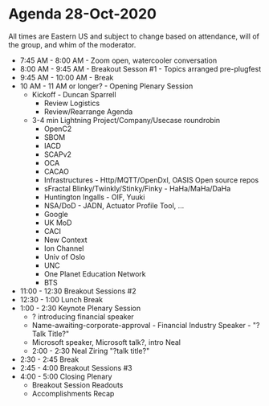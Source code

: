 # Agenda 28-Oct-2020
All times are Eastern US and
subject to change based on
attendance, will of the group,
and whim of the moderator.

* 7:45 AM - 8:00 AM - Zoom open, watercooler conversation
* 8:00 AM - 9:45 AM - Breakout Sesson #1 - Topics arranged pre-plugfest
* 9:45 AM - 10:00 AM - Break
* 10 AM - 11 AM or longer? - Opening Plenary Session
   - Kickoff - Duncan Sparrell
      * Review Logistics
      * Review/Rearrange Agenda
   - 3-4 min Lightning Project/Company/Usecase roundrobin
      * OpenC2
      * SBOM
      * IACD
      * SCAPv2
      * OCA
      * CACAO
      * Infrastructures - Http/MQTT/OpenDxl, OASIS Open source repos
      * sFractal Blinky/Twinkly/Stinky/Finky - HaHa/MaHa/DaHa
      * Huntington Ingalls - OIF, Yuuki
      * NSA/DoD - JADN, Actuator Profile Tool, ...
      * Google
      * UK MoD
      * CACI
      * New Context
      * Ion Channel
      * Univ of Oslo
      * UNC
      * One Planet Education Network
      * BTS
* 11:00 - 12:30 Breakout Sessions #2
* 12:30 - 1:00 Lunch Break
* 1:00 - 2:30 Keynote Plenary Session
   - ? introducing financial speaker
   - Name-awaiting-corporate-approval - Financial Industry Speaker - "?Talk Title?"
   - Microsoft speaker, Microsoft talk?, intro Neal
   - 2:00 - 2:30 Neal Ziring "?talk title?"
* 2:30 - 2:45 Break
* 2:45 - 4:00 Breakout Sessions #3
* 4:00 - 5:00 Closing Plenary
   - Breakout Session Readouts
   - Accomplishments Recap
